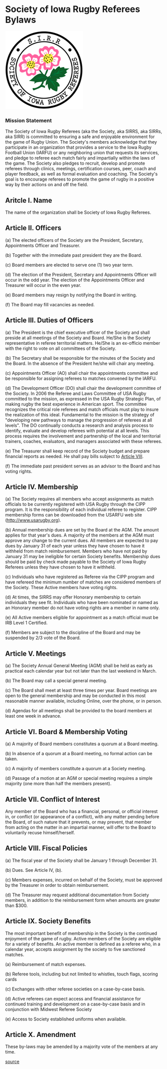 # Society of Iowa Rugby Referees Bylaws

![society of iowa rugby referee crest](../img/seal.png)

### Mission Statement

The Society of Iowa Rugby Referees (aka the Society, aka SIRRS, aka SIRRs, aka SIRR) is committed to ensuring a safe and enjoyable environment for the game of Rugby Union. The Society's members acknowledge that they participate in an organization that provides a service to the Iowa Rugby Football Union (IARFU) or any neighboring union that requests its services, and pledge to referee each match fairly and impartially within the laws of the game. The Society also pledges to recruit, develop and promote referees through clinics, meetings, certification courses, peer, coach and player feedback, as well as formal evaluation and coaching. The Society's goal is to encourage referees to promote the game of rugby in a positive way by their actions on and off the field.

## Aritcle I. Name

The name of the organization shall be Society of Iowa Rugby Referees.

## Article II. Officers

(a) The elected officers of the Society are the President, Secretary, Appointments Officer and Treasurer.

(b) Together with the immediate past president they are the Board.

(c) Board members are elected to serve one (1) two year term.

(d) The election of the President, Secretary and Appointments Officer will occur in the odd year. The election of the Appointments Officer and Treasurer will occur in the even year.

(e) Board members may resign by notifying the Board in writing.

(f) The Board may fill vacancies as needed.

## Article III. Duties of Officers

(a) The President is the chief executive officer of the Society and shall preside at all meetings of the Society and Board. He/She is the Society representative in referee territorial matters. He/She is an ex-officio member with the right to vote on all committees of the Society.

(b) The Secretary shall be responsible for the minutes of the Society and the Board. In the absence of the President he/she will chair any meeting.

(c) Appointments Officer (AO) shall chair the appointments committee and be responsible for assigning referees to matches convened by the IARFU.

(d) The Development Officer (DO) shall chair the development committee of the Society. In 2006 the Referee and Laws Committee of USA Rugby committed to the mission, as expressed in the USA Rugby Strategic Plan, of making rugby the best experience in American sport. The committee recognizes the critical role referees and match officials must play to insure the realization of this ideal.
Fundamental to the mission is the strategy of "developing new pathways to manage the progression of referees at all levels". The DO continually conducts a research and analysis process to identify, evaluate and develop referees with potential at all levels. This process requires the involvement and partnership of the local and territorial trainers, coaches, evaluators, and managers associated with these referees.

(e) The Treasurer shall keep record of the Society budget and prepare financial reports as needed. He shall pay bills subject to [Article VIII](#article-viii-fiscal-policies).

(f) The immediate past president serves as an advisor to the Board and has voting rights.

## Article IV. Membership

(a) The Society requires all members who accept assignments as match officials to be currently registered with USA Rugby through the CIPP program. It is the responsibility of each individual referee to register. CIPP membership forms can be downloaded from the USARFU web site (http://www.usarugby.org).

(b) Annual membership dues are set by the Board at the AGM. The amount applies for that year's dues. A majority of the members at the AGM must approve any change to the current dues. All members are expected to pay dues by January 31 of each year unless they have chosen to have it withheld from match reimbursement. Members who have not paid by January 31 may be ineligible for certain Society benefits. Membership dues should be paid by check made payable to the Society of Iowa Rugby Referees unless they have chosen to have it withheld.

(c) Individuals who have registered as Referee via the CIPP program and have refereed the minimum number of matches are considered members of the Society. These Active members have voting rights.

(d) At times, the SIRRS may offer Honorary membership to certain individuals they see fit. Individuals who have been nominated or named as an Honorary member do not have voting rights are a member in name only.

(e) All Active members eligible for appointment as a match official must be IRB Level 1 Certified.

(f) Members are subject to the discipline of the Board and may be suspended by 2/3 vote of the Board.

## Article V. Meetings

(a) The Society Annual General Meeting (AGM) shall be held as early as practical each calendar year but not later than the last weekend in March.

(b) The Board may call a special general meeting.

(c) The Board shall meet at least three times per year. Board meetings are open to the general membership and may be conducted in this most reasonable manner available, including Online, over the phone, or in person.

(d) Agendas for all meetings shall be provided to the board members at least one week in advance.

## Article VI. Board & Membership Voting

(a) A majority of Board members constitutes a quorum at a Board meeting.

(b) In absence of a quorum at a Board meeting, no formal action can be taken.

(c) A majority of members constitute a quorum at a Society meeting.

(d) Passage of a motion at an AGM or special meeting requires a simple majority (one more than half the members present).

## Article VII. Conflict of Interest

Any member of the Board who has a financial, personal, or official interest in, or conflict (or appearance of a conflict), with any matter pending before the Board, of such nature that it prevents, or may prevent, that member from acting on the matter in an impartial manner, will offer to the Board to voluntarily recuse himself/herself.

## Article VIII. Fiscal Policies

(a) The fiscal year of the Society shall be January 1 through December 31.

(b) Dues. See Article IV, (b).

(c) Members expenses, incurred on behalf of the Society, must be approved by the Treasurer in order to obtain reimbursement.

(d) The Treasurer may request additional documentation from Society members, in addition to the reimbursement form when amounts are greater than $300.

## Article IX. Society Benefits

The most important benefit of membership in the Society is the continued enjoyment of the game of rugby. Active members of the Society are eligible for a variety of benefits. An active member is defined as a referee who, in a calendar year, accepts assignment by the society to five sanctioned matches.

(a) Reimbursement of match expenses.

(b) Referee tools, including but not limited to whistles, touch flags, scoring cards

(c) Exchanges with other referee societies on a case-by-case basis.

(d) Active referees can expect access and financial assistance for continued training and development on a case-by-case basis and in conjunction with Midwest Referee Society

(e) Access to Society established uniforms when available.

## Article X. Amendment

These by-laws may be amended by a majority vote of the members at any time.

[source](https://github.com/adammfalk/sirrs/blob/main/society-docs/bylaws/README.md)
